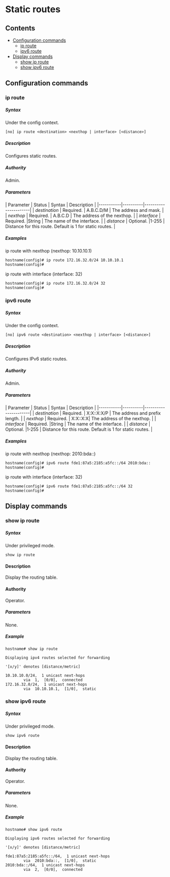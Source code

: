 # Static routes

## Contents
- [Configuration commands](#configuration-commands)
	- [ip route](#ip-route)
	- [ipv6 route](#ipv6-route)
- [Display commands](#display-commands)
	- [show ip route](#show-ip-route)
	- [show ipv6 route](#show-ipv6-route)

## Configuration commands

###  ip route

##### Syntax
Under the config context.

`[no] ip route <destination> <nexthop | interface> [<distance>]`

##### Description
Configures static routes.

##### Authority
Admin.

##### Parameters
| Parameter | Status   | Syntax |	Description          |
|-----------|----------|----------------------|
| *destination*  | Required. | A.B.C.D/M |	The address and mask. |
| *nexthop*  | Required. | A.B.C.D |	The address of the nexthop. |
| *interface*  | Required. |String |	The name of the interface. |
| *distance*  | Optional. |1-255 |	Distance for this route. Default is 1 for static routes. |

##### Examples

ip route with nexthop (nexthop: 10.10.10.1)
```
hostname(config)# ip route 172.16.32.0/24 10.10.10.1
hostname(config)#
```
ip route with interface (interface: 32)
```
hostname(config)# ip route 172.16.32.0/24 32
hostname(config)#
```

###  ipv6 route

##### Syntax
Under the config context.

`[no] ipv6 route <destination> <nexthop | interface> [<distance>]`

##### Description
Configures IPv6 static routes.

##### Authority
Admin.

##### Parameters
| Parameter | Status   | Syntax |	Description          |
|-----------|----------|----------------------|
| *destination*  | Required. | X:X::X:X/P  |	The address and prefix length. |
| *nexthop*  | Required. | X:X::X:X|	The address of the nexthop. |
| *interface*  | Required. |String |	The name of the interface. |
| *distance*  | Optional. |1-255 |	Distance for this route. Default is 1 for static routes. |

##### Examples

ip route with nexthop (nexthop: 2010:bda::)
```
hostname(config)# ipv6 route fde1:87a5:2185:a5fc::/64 2010:bda::
hostname(config)#
```
ip route with interface (interface: 32)
```
hostname(config)# ipv6 route fde1:87a5:2185:a5fc::/64 32
hostname(config)#
```


## Display commands

### show ip route

##### Syntax
Under privileged mode.

`show ip route`

#### Description
Display the routing table.

#### Authority
Operator.

##### Parameters

None.

##### Example
```
hostname# show ip route

Displaying ipv4 routes selected for forwarding

'[x/y]' denotes [distance/metric]

10.10.10.0/24,  1 unicast next-hops
        via  1,  [0/0],  connected
172.16.32.0/24,  1 unicast next-hops
        via  10.10.10.1,  [1/0],  static
```

### show ipv6 route

##### Syntax
Under privileged mode.

`show ipv6 route`

#### Description
Display the routing table.

#### Authority
Operator.

##### Parameters

None.

##### Example
```
hostname# show ipv6 route

Displaying ipv6 routes selected for forwarding

'[x/y]' denotes [distance/metric]

fde1:87a5:2185:a5fc::/64,  1 unicast next-hops
        via  2010:bda::,  [1/0],  static
2010:bda::/64,  1 unicast next-hops
        via  2,  [0/0],  connected

```
